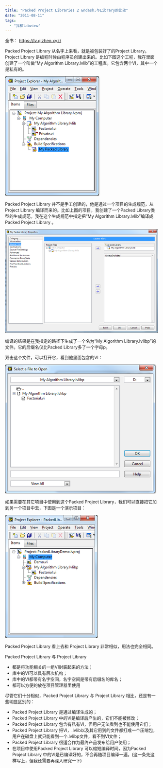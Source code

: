 ```yaml
---
title: "Packed Project Libraries 2 &ndash;与Library的比较"
date: "2011-08-11"
tags: 
  - "我和labview"
---
```


全书： https://lv.qizhen.xyz/

Packed Project Library 从名字上来看，就是被包装好了的Project Library。Project Library 是编程时候由程序员创建出来的。比如下图这个工程，我在里面创建了一个叫做“My Algorithm Library.lvlib”的工程库。它包含两个VI，其中一个是私有的。

[![image](images/image_thumb3.png "image")](http://ruanqizhen.wordpress.com/wp-content/uploads/2011/08/image3.png)

Packed Project Library 并不是手工创建的，他是通过一个项目的生成规范，从 Project Library 编译而来的。比如上图的项目，我创建了一个Packed Library类型的生成规范。我在这个生成规范中指定把“My Algorithm Library.lvlib”编译成Packed Project Library 。

[![image](images/image_thumb4.png "image")](http://ruanqizhen.wordpress.com/wp-content/uploads/2011/08/image4.png)

编译的结果是在我指定的路径下生成了一个名为“My Algorithm Library.lvlibp”的文件。它的后缀名仅比Packed Library多了一个字母p。

双击这个文件，可以打开它，看到他里面包含的VI：

[![image](images/image_thumb5.png "image")](http://ruanqizhen.wordpress.com/wp-content/uploads/2011/08/image5.png)

如果需要在其它项目中使用到这个Packed Project Library，我们可以直接把它加到另一个项目中去，下图是一个演示项目：

[![image](images/image_thumb6.png "image")](http://ruanqizhen.wordpress.com/wp-content/uploads/2011/08/image6.png)

Packed Project Library 看上去和 Project Library 非常相似，用法也完全相同。

Packed Project Library 与 Project Library

- 都是将功能相关的一组VI封装起来的方法；
- 库中的VI可以具有层次机构；
- 库中的VI都带有名字空间，名字空间是带有后缀名的库名；
- 都可以方便的放在项目管理器里使用

尽管它们十分相似，Packed Project Library 与 Project Library 相比，还是有一些明显区别的：

- Packed Project Library 是通过编译生成的；
- Packed Project Library 中的VI是编译后产生的，它们不能被修改；
- Packed Project Library 包含有私有VI，但用户无法看到也不能使用它们；
- Packed Project Library 把VI，.lvlib以及其它用到的文件都打成一个压缩包，用户在磁盘上就只能看到一个.lvlibp文件，看不到VI文件；
- Packed Project Library 很适合作为最终产品发布给用户使用；
- 在项目中使用Packed Project Library 可以缩短编译时间，因为Packed Project Library 中的VI是已编译好的，不会再随项目编译一遍。(这一条先这样写上，但我还需要再深入研究一下)

